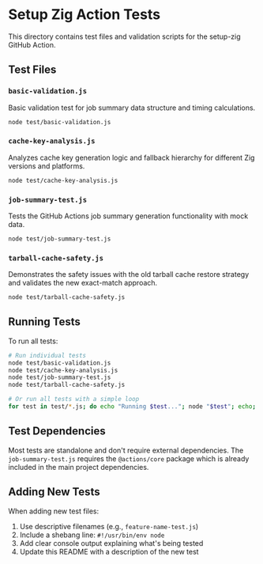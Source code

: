 # Setup Zig Action Tests

This directory contains test files and validation scripts for the setup-zig GitHub Action.

## Test Files

### `basic-validation.js`
Basic validation test for job summary data structure and timing calculations.
```bash
node test/basic-validation.js
```

### `cache-key-analysis.js`
Analyzes cache key generation logic and fallback hierarchy for different Zig versions and platforms.
```bash
node test/cache-key-analysis.js
```

### `job-summary-test.js`
Tests the GitHub Actions job summary generation functionality with mock data.
```bash
node test/job-summary-test.js
```

### `tarball-cache-safety.js`
Demonstrates the safety issues with the old tarball cache restore strategy and validates the new exact-match approach.
```bash
node test/tarball-cache-safety.js
```

## Running Tests

To run all tests:
```bash
# Run individual tests
node test/basic-validation.js
node test/cache-key-analysis.js
node test/job-summary-test.js
node test/tarball-cache-safety.js

# Or run all tests with a simple loop
for test in test/*.js; do echo "Running $test..."; node "$test"; echo; done
```

## Test Dependencies

Most tests are standalone and don't require external dependencies. The `job-summary-test.js` requires the `@actions/core` package which is already included in the main project dependencies.

## Adding New Tests

When adding new test files:
1. Use descriptive filenames (e.g., `feature-name-test.js`)
2. Include a shebang line: `#!/usr/bin/env node`
3. Add clear console output explaining what's being tested
4. Update this README with a description of the new test
